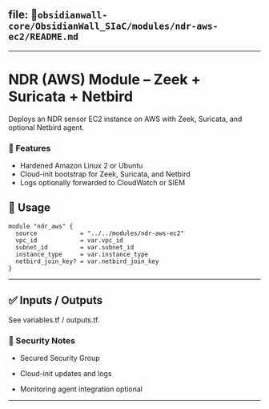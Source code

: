 
## file: 📁`obsidianwall-core/ObsidianWall_SIaC/modules/ndr-aws-ec2/README.md`


---


# NDR (AWS) Module – Zeek + Suricata + Netbird

Deploys an NDR sensor EC2 instance on AWS with Zeek, Suricata, and optional Netbird agent.

### 🚀 Features

- Hardened Amazon Linux 2 or Ubuntu
- Cloud-init bootstrap for Zeek, Suricata, and Netbird
- Logs optionally forwarded to CloudWatch or SIEM

## 🧩 Usage

```hcl
module "ndr_aws" {
  source            = "../../modules/ndr-aws-ec2"
  vpc_id            = var.vpc_id
  subnet_id         = var.subnet_id
  instance_type     = var.instance_type
  netbird_join_key? = var.netbird_join_key
}
```
---

## ✅ Inputs / Outputs
See variables.tf / outputs.tf.

### 🔐 Security Notes
 - Secured Security Group

 - Cloud-init updates and logs

 - Monitoring agent integration optional

--- 
